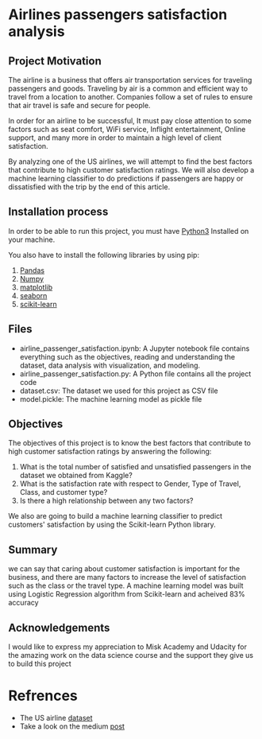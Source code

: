 # Airlines passengers satisfaction analysis

## Project Motivation
The airline is a business that offers air transportation services for traveling passengers and goods. Traveling by air is a common and efficient way to travel from a location to another. Companies follow a set of rules to ensure that air travel is safe and secure for people.

In order for an airline to be successful, It must pay close attention to some factors such as seat comfort, WiFi service, Inflight entertainment, Online support, and many more in order to maintain a high level of client satisfaction.

By analyzing one of the US airlines, we will attempt to find the best factors that contribute to high customer satisfaction ratings. We will also develop a machine learning classifier to do predictions if passengers are happy or dissatisfied with the trip by the end of this article.

## Installation process 
In order to be able to run this project, you must have [Python3](https://www.python.org/) Installed on your machine. 

You also have to install the following libraries by using pip:
  1. [Pandas](https://pypi.org/project/pandas/)
  2. [Numpy](https://pypi.org/project/numpy/)
  3. [matplotlib](https://pypi.org/project/matplotlib/)
  4. [seaborn](https://pypi.org/project/seaborn/)
  5. [scikit-learn](https://pypi.org/project/scikit-learn/)

## Files 
* airline_passenger_satisfaction.ipynb: A Jupyter notebook file contains everything such as the objectives, reading and understanding the dataset, data analysis with visualization, and modeling.
* airline_passenger_satisfaction.py: A Python file contains all the project code
* dataset.csv: The dataset we used for this project as CSV file
* model.pickle: The machine learning model as pickle file

## Objectives
The objectives of this project is to know the best factors that contribute to high customer satisfaction ratings by answering the following:
  1. What is the total number of satisfied and unsatisfied passengers in the dataset we obtained from Kaggle?
  2. What is the satisfaction rate with respect to Gender, Type of Travel, Class, and customer type?
  3. Is there a high relationship between any two factors?

We also are going to build a machine learning classifier to predict customers' satisfaction by using the Scikit-learn Python library.

## Summary 
we can say that caring about customer satisfaction is important for the business, and there are many factors to increase the level of satisfaction such as the class or the travel type. A machine learning model was built using Logistic Regression algorithm from Scikit-learn and acheived 83% accuracy 

## Acknowledgements
I would like to express my appreciation to Misk Academy and Udacity for the amazing work on the data science course and the support they give us to build this project

# Refrences
* The US airline [dataset](https://www.kaggle.com/johndddddd/customer-satisfaction)
* Take a look on the medium [post](https://medium.com/@murtada.altarouti/analyze-and-build-a-classifier-based-on-airlines-passengers-satisfaction-d98efcc5932)  
